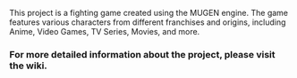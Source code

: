 This project is a fighting game created using the MUGEN engine. The game features various characters from different franchises and origins, including Anime, Video Games, TV Series, Movies, and more.

<h3>For more detailed information about the project, please visit the wiki.</h3>
